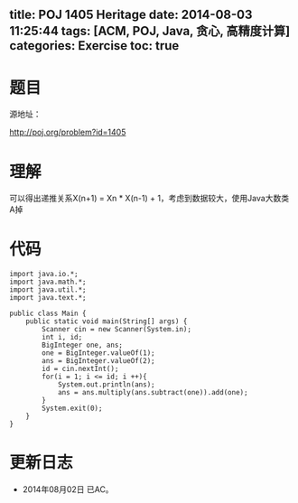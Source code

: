 ﻿title: POJ 1405 Heritage
date: 2014-08-03 11:25:44
tags: [ACM, POJ, Java, 贪心, 高精度计算]
categories: Exercise
toc: true
---
# 题目
源地址：

http://poj.org/problem?id=1405

# 理解
可以得出递推关系X(n+1) = Xn * X(n-1) + 1，考虑到数据较大，使用Java大数类A掉

<!-- more -->

# 代码
```
import java.io.*;
import java.math.*;
import java.util.*;
import java.text.*;
 
public class Main {
    public static void main(String[] args) {
        Scanner cin = new Scanner(System.in);
        int i, id;
        BigInteger one, ans;
        one = BigInteger.valueOf(1);
        ans = BigInteger.valueOf(2);
        id = cin.nextInt();
        for(i = 1; i <= id; i ++){
            System.out.println(ans);
            ans = ans.multiply(ans.subtract(one)).add(one);
        }
        System.exit(0);
    }
}
```

# 更新日志
- 2014年08月02日 已AC。